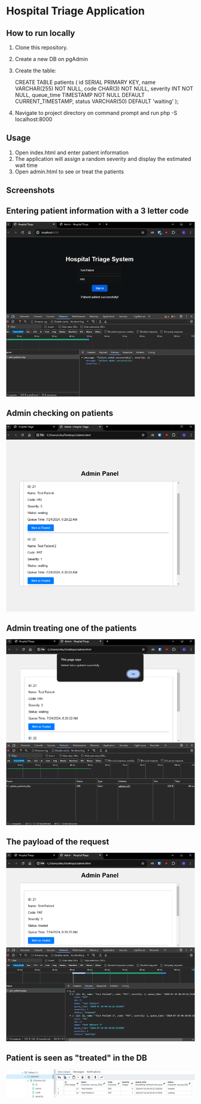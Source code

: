 # Hospital Triage Application

## How to run locally
1. Clone this repository.
2. Create a new DB on pgAdmin
3. Create the table: 
    
    CREATE TABLE patients (
    id SERIAL PRIMARY KEY,
    name VARCHAR(255) NOT NULL,
    code CHAR(3) NOT NULL,
    severity INT NOT NULL,
    queue_time TIMESTAMP NOT NULL DEFAULT CURRENT_TIMESTAMP,
    status VARCHAR(50) DEFAULT 'waiting'
);

4. Navigate to project directory on command prompt and run php -S localhost:8000


## Usage
1. Open index.html and enter patient information
2. The application will assign a random severity and display the estimated wait time
3. Open admin.html to see or treat the patients 

## Screenshots

## Entering patient information with a 3 letter code
![Screenshot 1](docs/newpatient.png)



## Admin checking on patients
![Screenshot 2](docs/admin.png)



## Admin treating one of the patients
![Screenshot 3](docs/admintreating.png)



## The payload of the request
![Screenshot 4](docs/adminpayload.png)



## Patient is seen as "treated" in the DB
![Screenshot 5](docs/database.png)
